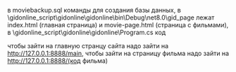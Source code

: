 в moviebackup.sql команды для создания базы данных, в \gidonline_script\gidonline\gidonline\bin\Debug\net8.0\gid_page лежат
index.html (главная страница) и movie-page.html (страница с фильмами), в \gidonline_script\gidonline\gidonline\Program.cs код

чтобы зайти на главную странцу сайта надо зайти на http://127.0.0.1:8888/main, чтобы зайти на страницу фильма надо зайти на http://127.0.0.1:8888/(код фильма)
